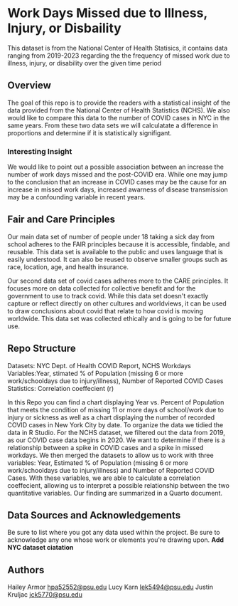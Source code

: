 # Work Days Missed due to Illness, Injury, or Disbaility
This dataset is from the National Center of Health Statisics, it contains data ranging from 2019-2023 regarding the the frequency of missed work due to illness, injury, or disability over the given time period

## Overview

The goal of this repo is to provide the readers with a statistical insight of the data provided from the National Center of Health Statistics (NCHS). We also would like to compare this data to the number of COVID cases in NYC in the same years. From these two data sets we will calculatate a difference in proportions and determine if it is statistically signifigant. 

### Interesting Insight

We would like to point out a possible association between an increase the number of work days missed and the post-COVID era. While one may jump to the conclusion that an increase in COVID cases may be the cause for an increase in missed work days, increased awarness of disease transmission may be a confounding variable in recent years. 

## Fair and Care Principles

Our main data set of number of people under 18 taking a sick day from school adheres to the FAIR principles because it is accessible, findable, and reusable. This data set is available to the public and uses language that is easily understood. It can also be reused to observe smaller groups such as race, location, age, and health insurance.

Our second data set of covid cases adheres more to the CARE principles. It focuses more on data collected for collective benefit and for the government to use to track covid. While this data set doesn't exactly capture or reflect directly on other cultures and worldviews, it can be used to draw conclusions about covid that relate to how covid is moving worldwide. This data set was collected ethically and is going to be for future use.

## Repo Structure
Datasets: NYC Dept. of Health COVID Report, NCHS Workdays
Variables:Year, stimated % of Population (missing 6 or more work/schooldays due to injury/illness), Number of Reported COVID Cases
Statistics: Correlation coeffecient (r)

In this Repo you can find a chart displaying Year vs. Percent of Population that meets the condition of missing 11 or more days of school/work due to injury or sickness as well as a chart displaying the number of recorded COVID cases in New York City by date. To organize the data we tidied the data in R Studio. For the NCHS dataset, we filtered out the data from 2019, as our COVID case data begins in 2020. We want to determine if there is a relationship between a spike in COVID cases and a spike in missed workdays. We then merged the datasets to allow us to work with three variables: Year, Estimated % of Population (missing 6 or more work/schooldays due to injury/illness) and Number of Reported COVID Cases. With these variables, we are able to calculate a correlation coeffecient, allowing us to interpret a possible relationship between the two quantitative variables. Our finding are summarized in a Quarto document.


## Data Sources and Acknowledgements

Be sure to list where you got any data used within the project. Be sure to acknowledge any one whose work or elements you're drawing upon.
**Add NYC dataset ciatation**

## Authors

Hailey Armor hpa52552@psu.edu
Lucy Karn lek5494@psu.edu
Justin Kruljac jck5770@psu.edu

